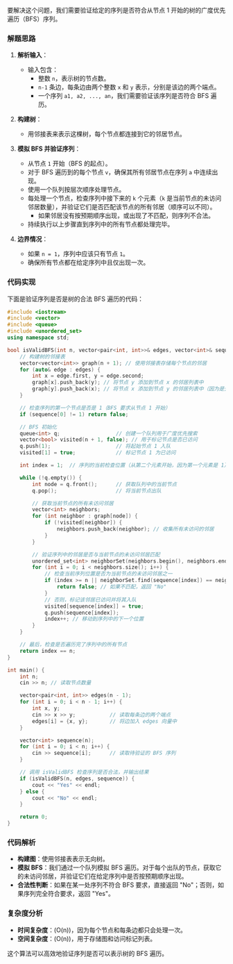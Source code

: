 要解决这个问题，我们需要验证给定的序列是否符合从节点 1 开始的树的广度优先遍历（BFS）序列。

### 解题思路

1. **解析输入**：
   - 输入包含：
     - 整数 `n`，表示树的节点数。
     - `n-1` 条边，每条边由两个整数 `x` 和 `y` 表示，分别是该边的两个端点。
     - 一个序列 `a1, a2, ..., an`，我们需要验证该序列是否符合 BFS 遍历。

2. **构建树**：
   - 用邻接表来表示这棵树，每个节点都连接到它的邻居节点。

3. **模拟 BFS 并验证序列**：
   - 从节点 `1` 开始（BFS 的起点）。
   - 对于 BFS 遍历到的每个节点 `v`，确保其所有邻居节点在序列 `a` 中连续出现。
   - 使用一个队列按层次顺序处理节点。
   - 每处理一个节点，检查序列中接下来的 `k` 个元素（`k` 是当前节点的未访问邻居数量），并验证它们是否匹配该节点的所有邻居（顺序可以不同）。
     - 如果邻居没有按预期顺序出现，或出现了不匹配，则序列不合法。
   - 持续执行以上步骤直到序列中的所有节点都处理完毕。

4. **边界情况**：
   - 如果 `n = 1`，序列中应该只有节点 `1`。
   - 确保所有节点都在给定序列中且仅出现一次。

### 代码实现

下面是验证序列是否是树的合法 BFS 遍历的代码：

```cpp
#include <iostream>
#include <vector>
#include <queue>
#include <unordered_set>
using namespace std;

bool isValidBFS(int n, vector<pair<int, int>>& edges, vector<int>& sequence) {
    // 构建树的邻接表
    vector<vector<int>> graph(n + 1); // 使用邻接表存储每个节点的邻居
    for (auto& edge : edges) {
        int x = edge.first, y = edge.second;
        graph[x].push_back(y); // 将节点 y 添加到节点 x 的邻居列表中
        graph[y].push_back(x); // 将节点 x 添加到节点 y 的邻居列表中（因为是无向图）
    }

    // 检查序列的第一个节点是否是 1（BFS 要求从节点 1 开始）
    if (sequence[0] != 1) return false;

    // BFS 初始化
    queue<int> q;                  // 创建一个队列用于广度优先搜索
    vector<bool> visited(n + 1, false); // 用于标记节点是否已访问
    q.push(1);                     // 将起始节点 1 入队
    visited[1] = true;             // 标记节点 1 为已访问

    int index = 1;  // 序列的当前检查位置（从第二个元素开始，因为第一个元素是 1）

    while (!q.empty()) {
        int node = q.front();      // 获取队列中的当前节点
        q.pop();                   // 将当前节点出队

        // 获取当前节点的所有未访问邻居
        vector<int> neighbors;
        for (int neighbor : graph[node]) {
            if (!visited[neighbor]) {
                neighbors.push_back(neighbor); // 收集所有未访问的邻居
            }
        }

        // 验证序列中的邻居是否与当前节点的未访问邻居匹配
        unordered_set<int> neighborSet(neighbors.begin(), neighbors.end());
        for (int i = 0; i < neighbors.size(); i++) {
            // 检查当前序列位置是否为当前节点的未访问邻居之一
            if (index >= n || neighborSet.find(sequence[index]) == neighborSet.end()) {
                return false; // 如果不匹配，返回 "No"
            }
            // 否则，标记该邻居已访问并将其入队
            visited[sequence[index]] = true;
            q.push(sequence[index]);
            index++; // 移动到序列中的下一个位置
        }
    }

    // 最后，检查是否遍历完了序列中的所有节点
    return index == n;
}

int main() {
    int n;
    cin >> n; // 读取节点数量

    vector<pair<int, int>> edges(n - 1);
    for (int i = 0; i < n - 1; i++) {
        int x, y;
        cin >> x >> y;           // 读取每条边的两个端点
        edges[i] = {x, y};       // 将边加入 edges 向量中
    }

    vector<int> sequence(n);
    for (int i = 0; i < n; i++) {
        cin >> sequence[i];      // 读取待验证的 BFS 序列
    }

    // 调用 isValidBFS 检查序列是否合法，并输出结果
    if (isValidBFS(n, edges, sequence)) {
        cout << "Yes" << endl;
    } else {
        cout << "No" << endl;
    }

    return 0;
}

```

### 代码解析

- **构建图**：使用邻接表表示无向树。
- **模拟 BFS**：我们通过一个队列模拟 BFS 遍历。对于每个出队的节点，获取它的未访问邻居，并验证它们在给定序列中是否按预期顺序出现。
- **合法性判断**：如果在某一处序列不符合 BFS 要求，直接返回 "No"；否则，如果序列完全符合要求，返回 "Yes"。

### 复杂度分析

- **时间复杂度**：\(O(n)\)，因为每个节点和每条边都只会处理一次。
- **空间复杂度**：\(O(n)\)，用于存储图和访问标记列表。

这个算法可以高效地验证序列是否可以表示树的 BFS 遍历。